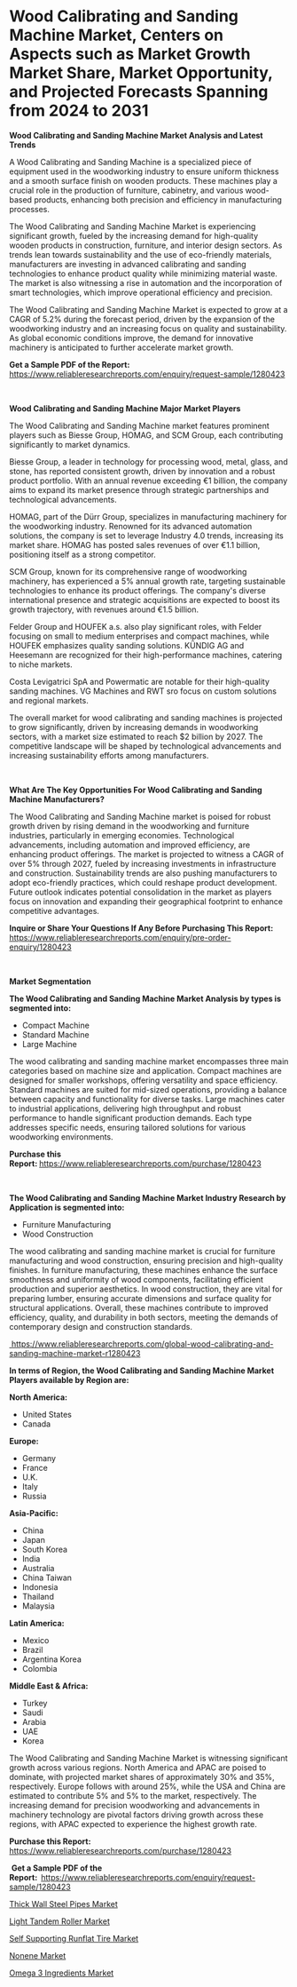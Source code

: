 <p><h1>Wood Calibrating and Sanding Machine Market, Centers on Aspects such as Market Growth Market Share, Market Opportunity, and Projected Forecasts Spanning from 2024 to 2031</h1></p><p><strong>Wood Calibrating and Sanding Machine Market Analysis and Latest Trends</strong></p>
<p><p>A Wood Calibrating and Sanding Machine is a specialized piece of equipment used in the woodworking industry to ensure uniform thickness and a smooth surface finish on wooden products. These machines play a crucial role in the production of furniture, cabinetry, and various wood-based products, enhancing both precision and efficiency in manufacturing processes.</p><p>The Wood Calibrating and Sanding Machine Market is experiencing significant growth, fueled by the increasing demand for high-quality wooden products in construction, furniture, and interior design sectors. As trends lean towards sustainability and the use of eco-friendly materials, manufacturers are investing in advanced calibrating and sanding technologies to enhance product quality while minimizing material waste. The market is also witnessing a rise in automation and the incorporation of smart technologies, which improve operational efficiency and precision.</p><p>The Wood Calibrating and Sanding Machine Market is expected to grow at a CAGR of 5.2% during the forecast period, driven by the expansion of the woodworking industry and an increasing focus on quality and sustainability. As global economic conditions improve, the demand for innovative machinery is anticipated to further accelerate market growth.</p></p>
<p><strong>Get a Sample PDF of the Report:&nbsp;</strong> <a href="https://www.reliableresearchreports.com/enquiry/request-sample/1280423?utm_campaign=33&utm_medium=2&utm_source=Github&utm_content=ia&utm_term=10122024&utm_id=wood-calibrating-and-sanding-machine">https://www.reliableresearchreports.com/enquiry/request-sample/1280423</a></p>
<p>&nbsp;</p>
<p><strong>Wood Calibrating and Sanding Machine Major Market Players</strong></p>
<p><p>The Wood Calibrating and Sanding Machine market features prominent players such as Biesse Group, HOMAG, and SCM Group, each contributing significantly to market dynamics. </p><p>Biesse Group, a leader in technology for processing wood, metal, glass, and stone, has reported consistent growth, driven by innovation and a robust product portfolio. With an annual revenue exceeding €1 billion, the company aims to expand its market presence through strategic partnerships and technological advancements.</p><p>HOMAG, part of the Dürr Group, specializes in manufacturing machinery for the woodworking industry. Renowned for its advanced automation solutions, the company is set to leverage Industry 4.0 trends, increasing its market share. HOMAG has posted sales revenues of over €1.1 billion, positioning itself as a strong competitor.</p><p>SCM Group, known for its comprehensive range of woodworking machinery, has experienced a 5% annual growth rate, targeting sustainable technologies to enhance its product offerings. The company's diverse international presence and strategic acquisitions are expected to boost its growth trajectory, with revenues around €1.5 billion.</p><p>Felder Group and HOUFEK a.s. also play significant roles, with Felder focusing on small to medium enterprises and compact machines, while HOUFEK emphasizes quality sanding solutions. KÜNDIG AG and Heesemann are recognized for their high-performance machines, catering to niche markets.</p><p>Costa Levigatrici SpA and Powermatic are notable for their high-quality sanding machines. VG Machines and RWT sro focus on custom solutions and regional markets.</p><p>The overall market for wood calibrating and sanding machines is projected to grow significantly, driven by increasing demands in woodworking sectors, with a market size estimated to reach $2 billion by 2027. The competitive landscape will be shaped by technological advancements and increasing sustainability efforts among manufacturers.</p></p>
<p>&nbsp;</p>
<p><strong>What Are The Key Opportunities For Wood Calibrating and Sanding Machine Manufacturers?</strong></p>
<p><p>The Wood Calibrating and Sanding Machine market is poised for robust growth driven by rising demand in the woodworking and furniture industries, particularly in emerging economies. Technological advancements, including automation and improved efficiency, are enhancing product offerings. The market is projected to witness a CAGR of over 5% through 2027, fueled by increasing investments in infrastructure and construction. Sustainability trends are also pushing manufacturers to adopt eco-friendly practices, which could reshape product development. Future outlook indicates potential consolidation in the market as players focus on innovation and expanding their geographical footprint to enhance competitive advantages.</p></p>
<p><strong>Inquire or Share Your Questions If Any Before Purchasing This Report:</strong> <a href="https://www.reliableresearchreports.com/enquiry/pre-order-enquiry/1280423?utm_campaign=33&utm_medium=2&utm_source=Github&utm_content=ia&utm_term=10122024&utm_id=wood-calibrating-and-sanding-machine">https://www.reliableresearchreports.com/enquiry/pre-order-enquiry/1280423</a></p>
<p>&nbsp;</p>
<p><strong>Market Segmentation</strong></p>
<p><strong>The Wood Calibrating and Sanding Machine Market Analysis by types is segmented into:</strong></p>
<p><ul><li>Compact Machine</li><li>Standard Machine</li><li>Large Machine</li></ul></p>
<p><p>The wood calibrating and sanding machine market encompasses three main categories based on machine size and application. Compact machines are designed for smaller workshops, offering versatility and space efficiency. Standard machines are suited for mid-sized operations, providing a balance between capacity and functionality for diverse tasks. Large machines cater to industrial applications, delivering high throughput and robust performance to handle significant production demands. Each type addresses specific needs, ensuring tailored solutions for various woodworking environments.</p></p>
<p><strong>Purchase this Report:&nbsp;</strong><a href="https://www.reliableresearchreports.com/purchase/1280423?utm_campaign=33&utm_medium=2&utm_source=Github&utm_content=ia&utm_term=10122024&utm_id=wood-calibrating-and-sanding-machine">https://www.reliableresearchreports.com/purchase/1280423</a></p>
<p>&nbsp;</p>
<p><strong>The Wood Calibrating and Sanding Machine Market Industry Research by Application is segmented into:</strong></p>
<p><ul><li>Furniture Manufacturing</li><li>Wood Construction</li></ul></p>
<p><p>The wood calibrating and sanding machine market is crucial for furniture manufacturing and wood construction, ensuring precision and high-quality finishes. In furniture manufacturing, these machines enhance the surface smoothness and uniformity of wood components, facilitating efficient production and superior aesthetics. In wood construction, they are vital for preparing lumber, ensuring accurate dimensions and surface quality for structural applications. Overall, these machines contribute to improved efficiency, quality, and durability in both sectors, meeting the demands of contemporary design and construction standards.</p></p>
<p><a href="https://www.reliableresearchreports.com/global-wood-calibrating-and-sanding-machine-market-r1280423?utm_campaign=33&utm_medium=2&utm_source=Github&utm_content=ia&utm_term=10122024&utm_id=wood-calibrating-and-sanding-machine">&nbsp;https://www.reliableresearchreports.com/global-wood-calibrating-and-sanding-machine-market-r1280423</a></p>
<p><strong>In terms of Region, the Wood Calibrating and Sanding Machine Market Players available by Region are:</strong></p>
<p>
    <p> <strong> North America: </strong>
        <ul>
            <li>United States</li>
            <li>Canada</li>
        </ul>
        </p> 
    <p> <strong> Europe: </strong>
        <ul>
            <li>Germany</li>
            <li>France</li>
            <li>U.K.</li>
            <li>Italy</li>
            <li>Russia</li>
        </ul>
        </p> 
    <p> <strong> Asia-Pacific: </strong>
        <ul>
            <li>China</li>
            <li>Japan</li>
            <li>South Korea</li>
            <li>India</li>
            <li>Australia</li>
            <li>China Taiwan</li>
            <li>Indonesia</li>
            <li>Thailand</li>
            <li>Malaysia</li>
        </ul>
        </p> 
    <p> <strong> Latin America: </strong>
        <ul>
            <li>Mexico</li>
            <li>Brazil</li>
            <li>Argentina Korea</li>
            <li>Colombia</li>
        </ul>
        </p> 
    <p> <strong> Middle East & Africa: </strong>
        <ul>
            <li>Turkey</li>
            <li>Saudi</li>
            <li>Arabia</li>
            <li>UAE</li>
            <li>Korea</li>
        </ul>
    </p>
    </p>
<p><p>The Wood Calibrating and Sanding Machine Market is witnessing significant growth across various regions. North America and APAC are poised to dominate, with projected market shares of approximately 30% and 35%, respectively. Europe follows with around 25%, while the USA and China are estimated to contribute 5% and 5% to the market, respectively. The increasing demand for precision woodworking and advancements in machinery technology are pivotal factors driving growth across these regions, with APAC expected to experience the highest growth rate.</p></p>
<p><strong>Purchase this Report: </strong><a href="https://www.reliableresearchreports.com/purchase/1280423?utm_campaign=33&utm_medium=2&utm_source=Github&utm_content=ia&utm_term=10122024&utm_id=wood-calibrating-and-sanding-machine">https://www.reliableresearchreports.com/purchase/1280423</a></p>
<p>&nbsp;<strong>Get a Sample PDF of the Report:&nbsp;&nbsp;</strong><a href="https://www.reliableresearchreports.com/enquiry/request-sample/1280423?utm_campaign=33&utm_medium=2&utm_source=Github&utm_content=ia&utm_term=10122024&utm_id=wood-calibrating-and-sanding-machine">https://www.reliableresearchreports.com/enquiry/request-sample/1280423</a></p>
<p><strong></strong></p>
<p><p><a href="https://www.linkedin.com/pulse/in-depth-thick-wall-steel-pipes-market-analysis-trends-share-rqtxc?utm_campaign=33&utm_medium=2&utm_source=Github&utm_content=ia&utm_term=10122024&utm_id=wood-calibrating-and-sanding-machine">Thick Wall Steel Pipes Market</a></p><p><a href="https://github.com/osbornrdaflalo/Market-Research-Report-List-1/blob/main/light-tandem-roller-market.md?utm_campaign=33&utm_medium=2&utm_source=Github&utm_content=ia&utm_term=10122024&utm_id=wood-calibrating-and-sanding-machine">Light Tandem Roller Market</a></p><p><a href="https://github.com/antonioc6hal/Market-Research-Report-List-1/blob/main/self-supporting-runflat-tire-market.md?utm_campaign=33&utm_medium=2&utm_source=Github&utm_content=ia&utm_term=10122024&utm_id=wood-calibrating-and-sanding-machine">Self Supporting Runflat Tire Market</a></p><p><a href="https://www.linkedin.com/pulse/nonene-market-analysis-report-key-growth-factors-92-cagr-from-krssc?utm_campaign=33&utm_medium=2&utm_source=Github&utm_content=ia&utm_term=10122024&utm_id=wood-calibrating-and-sanding-machine">Nonene Market</a></p><p><a href="https://www.linkedin.com/pulse/omega-3-ingredients-market-size-demand-supply-situation-share-5y6kc?utm_campaign=33&utm_medium=2&utm_source=Github&utm_content=ia&utm_term=10122024&utm_id=wood-calibrating-and-sanding-machine">Omega 3 Ingredients Market</a></p></p>